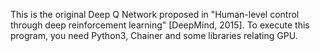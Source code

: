 This is the original Deep Q Network proposed in "Human-level control through deep reinforcement learning" [DeepMind, 2015].
To execute this program, you need Python3, Chainer and some libraries relating GPU.

